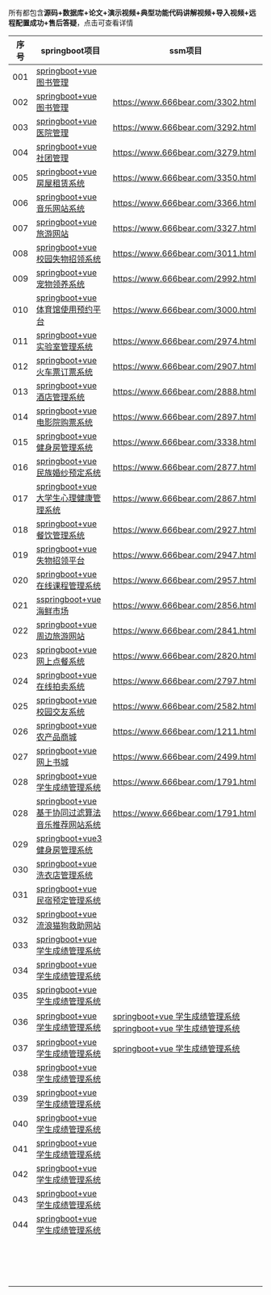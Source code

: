 所有都包含**源码+数据库+论文+演示视频+典型功能代码讲解视频+导入视频+远程配置成功+售后答疑**，点击可查看详情

| **序号** | **springboot项目**                                           | **ssm项目**                                                  |
| -------- | ------------------------------------------------------------ | ------------------------------------------------------------ |
| 001      | [springboot+vue 图书管理](https://www.666bear.com/3312.html) |                                                              |
| 002      | [springboot+vue 图书管理](https://www.666bear.com/3302.html) | https://www.666bear.com/3302.html                            |
| 003      | [springboot+vue 医院管理](https://www.666bear.com/3292.html) | https://www.666bear.com/3292.html                            |
| 004      | [springboot+vue 社团管理](https://www.666bear.com/3279.html) | https://www.666bear.com/3279.html                            |
| 005      | [springboot+vue 房屋租赁系统](https://www.666bear.com/3350.html) | https://www.666bear.com/3350.html                            |
| 006      | [springboot+vue 音乐网站系统](https://www.666bear.com/3366.html) | https://www.666bear.com/3366.html                            |
| 007      | [springboot+vue 旅游网站](https://www.666bear.com/3327.html) | https://www.666bear.com/3327.html                            |
| 008      | [springboot+vue 校园失物招领系统](https://www.666bear.com/3011.html) | https://www.666bear.com/3011.html                            |
| 009      | [springboot+vue 宠物领养系统](https://www.666bear.com/2992.html) | https://www.666bear.com/2992.html                            |
| 010      | [springboot+vue 体育馆使用预约平台](https://www.666bear.com/3000.html) | https://www.666bear.com/3000.html                            |
| 011      | [springboot+vue 实验室管理系统](https://www.666bear.com/2974.html) | https://www.666bear.com/2974.html                            |
| 012      | [springboot+vue 火车票订票系统](https://www.666bear.com/2907.html) | https://www.666bear.com/2907.html                            |
| 013      | [springboot+vue 酒店管理系统](https://www.666bear.com/2888.html) | https://www.666bear.com/2888.html                            |
| 014      | [springboot+vue 电影院购票系统](https://www.666bear.com/2897.html) | https://www.666bear.com/2897.html                            |
| 015      | [springboot+vue 健身房管理系统](https://www.666bear.com/3338.html) | https://www.666bear.com/3338.html                            |
| 016      | [springboot+vue 民族婚纱预定系统](https://www.666bear.com/2877.html) | https://www.666bear.com/2877.html                            |
| 017      | [springboot+vue 大学生心理健康管理系统](https://www.666bear.com/2867.html) | https://www.666bear.com/2867.html                            |
| 018      | [springboot+vue 餐饮管理系统](https://www.666bear.com/2927.html) | https://www.666bear.com/2927.html                            |
| 019      | [springboot+vue 失物招领平台](https://www.666bear.com/2947.html) | https://www.666bear.com/2947.html                            |
| 020      | [springboot+vue 在线课程管理系统](https://www.666bear.com/2957.html) | https://www.666bear.com/2957.html                            |
| 021      | [sspringboot+vue 海鲜市场](https://www.666bear.com/2856.html) | https://www.666bear.com/2856.html                            |
| 022      | [springboot+vue 周边旅游网站](https://www.666bear.com/2841.html) | https://www.666bear.com/2841.html                            |
| 023      | [springboot+vue 网上点餐系统](https://www.666bear.com/2820.html) | https://www.666bear.com/2820.html                            |
| 024      | [springboot+vue 在线拍卖系统](https://www.666bear.com/2937.html) | https://www.666bear.com/2797.html                            |
| 025      | [springboot+vue 校园交友系统](https://www.666bear.com/2582.html) | https://www.666bear.com/2582.html                            |
| 026      | [springboot+vue 农产品商城](https://www.666bear.com/1211.html) | https://www.666bear.com/1211.html                            |
| 027      | [springboot+vue 网上书城](https://www.666bear.com/2499.html) | https://www.666bear.com/2499.html                            |
| 028      | [springboot+vue 学生成绩管理系统](https://www.666bear.com/1791.html) | https://www.666bear.com/1791.html                            |
| 028      | [springboot+vue 基于协同过滤算法音乐推荐网站系统](https://www.666bear.com/3191.html) | https://www.666bear.com/1791.html                            |
| 029      | [springboot+vue3 健身房管理系统](https://www.666bear.com/3523.html) |                                                              |
| 030      | [springboot+vue 洗衣店管理系统](https://www.666bear.com/3537.html) |                                                              |
| 031      | [springboot+vue 民宿预定管理系统](https://www.666bear.com/3548.html) |                                                              |
| 032      | [springboot+vue 流浪猫狗救助网站](https://www.666bear.com/3570.html) |                                                              |
| 033      | [springboot+vue 学生成绩管理系统](https://www.666bear.com/1791.html) |                                                              |
| 034      | [springboot+vue 学生成绩管理系统](https://www.666bear.com/1791.html) |                                                              |
| 035      | [springboot+vue 学生成绩管理系统](https://www.666bear.com/1791.html) |                                                              |
| 036      | [springboot+vue 学生成绩管理系统](https://www.666bear.com/1791.html) | [springboot+vue 学生成绩管理系统](https://www.666bear.com/1791.html)[springboot+vue 学生成绩管理系统](https://www.666bear.com/1791.html) |
| 037      | [springboot+vue 学生成绩管理系统](https://www.666bear.com/1791.html) | [springboot+vue 学生成绩管理系统](https://www.666bear.com/1791.html) |
| 038      | [springboot+vue 学生成绩管理系统](https://www.666bear.com/1791.html) |                                                              |
| 039      | [springboot+vue 学生成绩管理系统](https://www.666bear.com/1791.html) |                                                              |
| 040      | [springboot+vue 学生成绩管理系统](https://www.666bear.com/1791.html) |                                                              |
| 041      | [springboot+vue 学生成绩管理系统](https://www.666bear.com/1791.html) |                                                              |
| 042      | [springboot+vue 学生成绩管理系统](https://www.666bear.com/1791.html) |                                                              |
| 043      | [springboot+vue 学生成绩管理系统](https://www.666bear.com/1791.html) |                                                              |
| 044      | [springboot+vue 学生成绩管理系统](https://www.666bear.com/1791.html) |                                                              |
|          |                                                              |                                                              |
|          |                                                              |                                                              |
|          |                                                              |                                                              |
|          |                                                              |                                                              |
|          |                                                              |                                                              |
|          |                                                              |                                                              |
|          |                                                              |                                                              |
|          |                                                              |                                                              |
|          |                                                              |                                                              |
|          |                                                              |                                                              |
|          |                                                              |                                                              |
|          |                                                              |                                                              |
|          |                                                              |                                                              |
|          |                                                              |                                                              |
|          |                                                              |                                                              |
|          |                                                              |                                                              |

